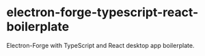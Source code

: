 # electron-forge-typescript-react-boilerplate

Electron-Forge with TypeScript and React desktop app boilerplate.
